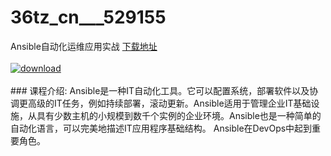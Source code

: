 # 36tz_cn___529155
Ansible自动化运维应用实战
[下载地址](http://www.36tz.cn/article/529155 "下载地址")
<br/></br>[![download](http://36tz.cn/muke_img/2019_12_356-12-300x169.jpg "下载地址")](http://www.36tz.cn/article/529155 "下载地址")
<br/></br>### 课程介绍:
Ansible是一种IT自动化工具。它可以配置系统，部署软件以及协调更高级的IT任务，例如持续部署，滚动更新。Ansible适用于管理企业IT基础设施，从具有少数主机的小规模到数千个实例的企业环境。Ansible也是一种简单的自动化语言，可以完美地描述IT应用程序基础结构。
Ansible在DevOps中起到重要角色。

 


